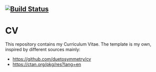 [![Build Status](https://github.com/tdinelli/CV/actions/workflows/makefile.yml/badge.svg)](https://github.com/tdinelli/CV/actions/workflows/makefile.yml)
---
# CV

This repository contains my Curriculum Vitae. The template is my own, inspired by different sources
mainly:
- https://github.com/duetosymmetry/cv
- https://ctan.org/pkg/res?lang=en
